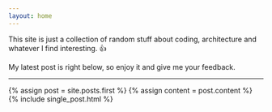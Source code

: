 ```yaml
---
layout: home
---
```


This site is just a collection of random stuff about coding, architecture and whatever I find interesting. :+1:

<!-- {% gist c08ee0f2726fd0e3909d %} -->

My latest post is right below, so enjoy it and give me your feedback.

---

{% assign post = site.posts.first %}
{% assign content = post.content %}
{% include single_post.html %}